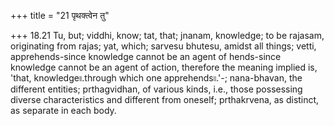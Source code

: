 +++
title = "21 पृथक्त्वेन तु"

+++
18.21 Tu, but; viddhi, know; tat, that; jnanam, knowledge; to be
rajasam, originating from rajas; yat, which; sarvesu bhutesu, amidst all
things; vetti, apprehends-since knowledge cannot be an agent of
hends-since knowledge cannot be an agent of action, therefore the
meaning implied is, 'that, knowledge৷৷.through which one
apprehends৷৷.'-; nana-bhavan, the different entities; prthagvidhan, of
various kinds, i.e., those possessing diverse characteristics and
different from oneself; prthakrvena, as distinct, as separate in each
body.
